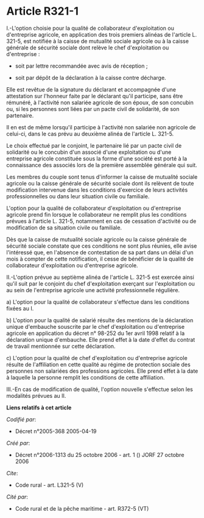 # Article R321-1

I.-L'option choisie pour la qualité de collaborateur d'exploitation ou d'entreprise agricole, en application des trois
premiers alinéas de l'article L. 321-5, est notifiée à la caisse de mutualité sociale agricole ou à la caisse générale de
sécurité sociale dont relève le chef d'exploitation ou d'entreprise :

- soit par lettre recommandée avec avis de réception ;

- soit par dépôt de la déclaration à la caisse contre décharge. 

Elle est revêtue de la signature du déclarant et accompagnée d'une attestation sur l'honneur faite par le déclarant qu'il
participe, sans être rémunéré, à l'activité non salariée agricole de son époux, de son concubin ou, si les personnes sont
liées par un pacte civil de solidarité, de son partenaire. 

Il en est de même lorsqu'il participe à l'activité non salariée non agricole de celui-ci, dans le cas prévu au deuxième
alinéa de l'article L. 321-5. 

Le choix effectué par le conjoint, le partenaire lié par un pacte civil de solidarité ou le concubin d'un associé d'une
exploitation ou d'une entreprise agricole constituée sous la forme d'une société est porté à la connaissance des associés
lors de la première assemblée générale qui suit. 

Les membres du couple sont tenus d'informer la caisse de mutualité sociale agricole ou la caisse générale de sécurité sociale
dont ils relèvent de toute modification intervenue dans les conditions d'exercice de leurs activités professionnelles ou dans
leur situation civile ou familiale. 

L'option pour la qualité de collaborateur d'exploitation ou d'entreprise agricole prend fin lorsque le collaborateur ne
remplit plus les conditions prévues à l'article L. 321-5, notamment en cas de cessation d'activité ou de modification de sa
situation civile ou familiale. 

Dès que la caisse de mutualité sociale agricole ou la caisse générale de sécurité sociale constate que ces conditions ne sont
plus réunies, elle avise l'intéressé que, en l'absence de contestation de sa part dans un délai d'un mois à compter de cette
notification, il cesse de bénéficier de la qualité de collaborateur d'exploitation ou d'entreprise agricole. 

II.-L'option prévue au septième alinéa de l'article L. 321-5 est exercée ainsi qu'il suit par le conjoint du chef
d'exploitation exerçant sur l'exploitation ou au sein de l'entreprise agricole une activité professionnelle régulière. 

a) L'option pour la qualité de collaborateur s'effectue dans les conditions fixées au I. 

b) L'option pour la qualité de salarié résulte des mentions de la déclaration unique d'embauche souscrite par le chef
d'exploitation ou d'entreprise agricole en application du décret n° 98-252 du 1er avril 1998 relatif à la déclaration unique
d'embauche. Elle prend effet à la date d'effet du contrat de travail mentionnée sur cette déclaration. 

c) L'option pour la qualité de chef d'exploitation ou d'entreprise agricole résulte de l'affiliation en cette qualité au
régime de protection sociale des personnes non salariées des professions agricoles. Elle prend effet à la date à laquelle la
personne remplit les conditions de cette affiliation. 

III.-En cas de modification de qualité, l'option nouvelle s'effectue selon les modalités prévues au II.

**Liens relatifs à cet article**

_Codifié par_:

  - Décret n°2005-368 2005-04-19

_Créé par_:

  - Décret n°2006-1313 du 25 octobre 2006 - art. 1 () JORF 27 octobre 2006

_Cite_:

  - Code rural - art. L321-5 (V)

_Cité par_:

  - Code rural et de la pêche maritime - art. R372-5 (VT)
